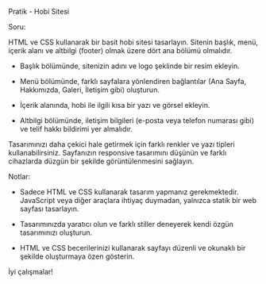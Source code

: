 Pratik - Hobi Sitesi

Soru:


HTML ve CSS kullanarak bir basit hobi sitesi tasarlayın. Sitenin başlık, menü, içerik alanı ve altbilgi (footer) olmak üzere dört ana bölümü olmalıdır.


- Başlık bölümünde, sitenizin adını ve logo şeklinde bir resim ekleyin.


- Menü bölümünde, farklı sayfalara yönlendiren bağlantılar (Ana Sayfa, Hakkımızda, Galeri, İletişim gibi) oluşturun.


- İçerik alanında, hobi ile ilgili kısa bir yazı ve görsel ekleyin.


- Altbilgi bölümünde, iletişim bilgileri (e-posta veya telefon numarası gibi) ve telif hakkı bildirimi yer almalıdır.


Tasarımınızı daha çekici hale getirmek için farklı renkler ve yazı tipleri kullanabilirsiniz. Sayfanızın responsive tasarımını düşünün ve farklı cihazlarda düzgün bir şekilde görüntülenmesini sağlayın.


Notlar:


- Sadece HTML ve CSS kullanarak tasarım yapmanız gerekmektedir. JavaScript veya diğer araçlara ihtiyaç duymadan, yalnızca statik bir web sayfası tasarlayın.


- Tasarımınızda yaratıcı olun ve farklı stiller deneyerek kendi özgün tasarımınızı oluşturun.


- HTML ve CSS becerilerinizi kullanarak sayfayı düzenli ve okunaklı bir şekilde oluşturmaya özen gösterin.


İyi çalışmalar!
